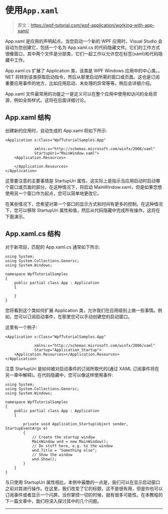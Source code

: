 # 使用`App.xaml`

> 原文：<https://wpf-tutorial.com/wpf-application/working-with-app-xaml/>

App.xaml 是应用的声明起点。当您启动一个新的 WPF 应用时，Visual Studio 会自动为您创建它，包括一个名为 App.xaml.cs 的代码隐藏文件。它们的工作方式很像窗口，其中两个文件是分部类，它们一起工作以允许您在标签(xaml)和代码隐藏中工作。

App.xaml.cs 扩展了 Application 类，该类是 WPF Windows 应用中的中心类。。NET 将转到该类获取启动指令，然后从那里启动所需的窗口或页面。这也是订阅重要应用事件的地方，比如应用启动、未处理的异常等等。稍后会详细介绍。

App.xaml 文件最常用的功能之一是定义可以在整个应用中使用和访问的全局资源，例如全局样式。这将在后面详细讨论。

## App.xaml 结构

创建新的应用时，自动生成的 App.xaml 将如下所示:

```
<Application x:Class="WpfTutorialSamples.App"

             xmlns:x="http://schemas.microsoft.com/winfx/2006/xaml"
             StartupUri="MainWindow.xaml">
    <Application.Resources>

    </Application.Resources>
</Application>
```

<input type="hidden" name="IL_IN_ARTICLE">

这里要注意的主要事情是 StartupUri 属性。这实际上是指示当应用启动时启动哪个窗口或页面的部分。在这种情况下，将启动 MainWindow.xaml，但是如果您想使用另一个窗口作为起点，您可以简单地更改它。

在某些情况下，您希望对第一个窗口的显示方式和时间有更多的控制。在这种情况下，您可以移除 StartupUri 属性和值，然后从代码隐藏中完成所有操作。这将在下面演示。

## App.xaml.cs 结构

对于新项目，匹配的 App.xaml.cs 通常如下所示:

```
using System;
using System.Collections.Generic;
using System.Windows;

namespace WpfTutorialSamples
{
	public partial class App : Application
	{

	}
}
```

您将看到这个类如何扩展 Application 类，允许我们在应用级别上做一些事情。例如，您可以订阅启动事件，在那里您可以手动创建您的启动窗口。

这里有一个例子:

```
<Application x:Class="WpfTutorialSamples.App"

             xmlns:x="http://schemas.microsoft.com/winfx/2006/xaml"
			 Startup="Application_Startup">
    <Application.Resources></Application.Resources>
</Application>
```

注意 StartupUri 是如何被对启动事件的订阅所取代的(通过 XAML 订阅事件将在另一章中解释)。在代码隐藏中，您可以像这样使用事件:

```
using System;
using System.Collections.Generic;
using System.Windows;

namespace WpfTutorialSamples
{
	public partial class App : Application
	{

		private void Application_Startup(object sender, StartupEventArgs e)
		{
			// Create the startup window
			MainWindow wnd = new MainWindow();
			// Do stuff here, e.g. to the window
			wnd.Title = "Something else";
			// Show the window
			wnd.Show();
		}
	}
}
```

与只使用 StartupUri 属性相比，本例中最酷的一点是，我们可以在显示启动窗口之前对其进行操作。在这里，我们改变了它的标题，这不是很有用，但是你也可以订阅事件或者显示一个闪屏。当你掌控一切的时候，就有很多可能性。在本教程的下一篇文章中，我们将深入探讨其中的几个问题。

* * *